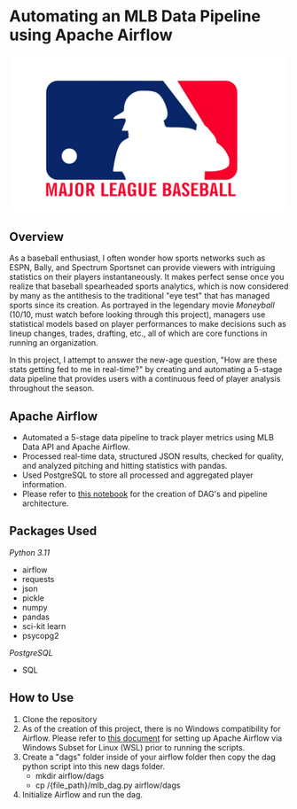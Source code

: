 
# Automating an MLB Data Pipeline using Apache Airflow
  <img src="mlb_logo.png" alt="MLB logo">

## Overview
As a baseball enthusiast, I often wonder how sports networks such as ESPN, Bally, and Spectrum Sportsnet can provide viewers with intriguing statistics on their players instantaneously. 
It makes perfect sense once you realize that baseball spearheaded sports analytics, which is now considered by many as the antithesis to the traditional "eye test" that has managed sports 
since its creation. As portrayed in the legendary movie *Moneyball* (10/10, must watch before looking through this project), managers use statistical models based on player performances to make 
decisions such as lineup changes, trades, drafting, etc., all of which are core functions in running an organization.

In this project, I attempt to answer the new-age question, "How are these stats getting fed to me in real-time?" by creating and automating a 5-stage data pipeline that provides users with a continuous feed of player analysis throughout the season. 

## Apache Airflow

-  Automated a 5-stage data pipeline to track player metrics using MLB Data API and Apache Airflow. 
- Processed real-time data, structured JSON results, checked for quality, and analyzed pitching and hitting statistics with pandas. 
- Used PostgreSQL to store all processed and aggregated player information.
- Please refer to [this notebook](dag_creation.ipynb) for the creation of DAG's and pipeline architecture. 


## Packages Used

*Python 3.11*
- airflow
- requests
- json
- pickle
- numpy 
- pandas
- sci-kit learn
- psycopg2

*PostgreSQL*
- SQL

## How to Use

1. Clone the repository
2. As of the creation of this project, there is no Windows compatibility for Airflow. Please refer to [this document](https://github.com/mgcruz024/airflow-mlb/blob/037a0c74b98583c6b80b7f50c14d8eb71132f81f/Running%20Airflow%20on%20WSL.txt) for setting up Apache Airflow via Windows Subset for Linux (WSL) prior to running the scripts.
3. Create a "dags" folder inside of your airflow folder then copy the dag python script into this new dags folder.
     - mkdir airflow/dags
     - cp /{file_path}/mlb_dag.py airflow/dags
5. Initialize Airflow and run the dag.











